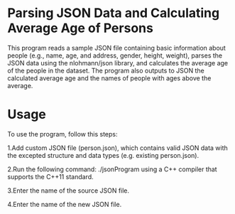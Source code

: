 # Parsing JSON Data and Calculating Average Age of Persons

This program reads a sample JSON file containing basic information about people (e.g., name, age, and address, gender, height, weight), parses the JSON data using the nlohmann/json library, and calculates the average age of the people in the dataset. The program also outputs to JSON the calculated average age and the names of people with ages above the average.

# Usage

To use the program, follow this steps:

1.Add custom JSON file (person.json), which contains valid JSON data with the excepted structure and data types (e.g. existing person.json).

2.Run the following command: ./jsonProgram using a C++ compiler that supports the C++11 standard.

3.Enter the name of the source JSON file.

4.Enter the name of the new JSON file.
